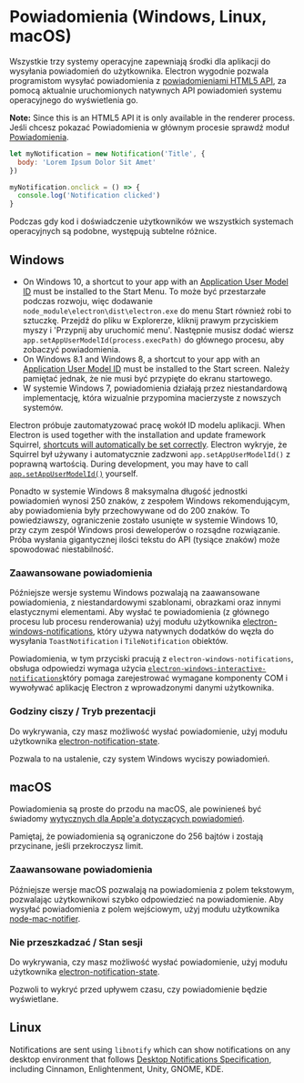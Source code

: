 # Powiadomienia (Windows, Linux, macOS)

Wszystkie trzy systemy operacyjne zapewniają środki dla aplikacji do wysyłania powiadomień do użytkownika. Electron wygodnie pozwala programistom wysyłać powiadomienia z [powiadomieniami HTML5 API](https://notifications.spec.whatwg.org/), za pomocą aktualnie uruchomionych natywnych API powiadomień systemu operacyjnego do wyświetlenia go.

**Note:** Since this is an HTML5 API it is only available in the renderer process. Jeśli chcesz pokazać Powiadomienia w głównym procesie sprawdź moduł [Powiadomienia](../api/notification.md).

```javascript
let myNotification = new Notification('Title', {
  body: 'Lorem Ipsum Dolor Sit Amet'
})

myNotification.onclick = () => {
  console.log('Notification clicked')
}
```

Podczas gdy kod i doświadczenie użytkowników we wszystkich systemach operacyjnych są podobne, występują subtelne różnice.

## Windows
* On Windows 10, a shortcut to your app with an [Application User Model ID][app-user-model-id] must be installed to the Start Menu. To może być przestarzałe podczas rozwoju, więc dodawanie `node_module\electron\dist\electron.exe` do menu Start również robi to sztuczkę. Przejdź do pliku w Explorerze, kliknij prawym przyciskiem myszy i 'Przypnij aby uruchomić menu'. Następnie musisz dodać wiersz `app.setAppUserModelId(process.execPath)` do głównego procesu, aby zobaczyć powiadomienia.
* On Windows 8.1 and Windows 8, a shortcut to your app with an [Application User Model ID][app-user-model-id] must be installed to the Start screen. Należy pamiętać jednak, że nie musi być przypięte do ekranu startowego.
* W systemie Windows 7, powiadomienia działają przez niestandardową implementację, która wizualnie przypomina macierzyste z nowszych systemów.

Electron próbuje zautomatyzować pracę wokół ID modelu aplikacji. When Electron is used together with the installation and update framework Squirrel, [shortcuts will automatically be set correctly][squirrel-events]. Electron wykryje, że Squirrel był używany i automatycznie zadzwoni `app.setAppUserModelId()` z poprawną wartością. During development, you may have to call [`app.setAppUserModelId()`][set-app-user-model-id] yourself.

Ponadto w systemie Windows 8 maksymalna długość jednostki powiadomień wynosi 250 znaków, z zespołem Windows rekomendującym, aby powiadomienia były przechowywane od do 200 znaków. To powiedziawszy, ograniczenie zostało usunięte w systemie Windows 10, przy czym zespół Windows prosi deweloperów o rozsądne rozwiązanie. Próba wysłania gigantycznej ilości tekstu do API (tysiące znaków) może spowodować niestabilność.

### Zaawansowane powiadomienia

Późniejsze wersje systemu Windows pozwalają na zaawansowane powiadomienia, z niestandardowymi szablonami, obrazkami oraz innymi elastycznymi elementami. Aby wysłać te powiadomienia (z głównego procesu lub procesu renderowania) użyj modułu użytkownika [electron-windows-notifications](https://github.com/felixrieseberg/electron-windows-notifications), który używa natywnych dodatków do węzła do wysyłania `ToastNotification` i `TileNotification` obiektów.

Powiadomienia, w tym przyciski pracują z `electron-windows-notifications`, obsługa odpowiedzi wymaga użycia [`electron-windows-interactive-notifications`](https://github.com/felixrieseberg/electron-windows-interactive-notifications)który pomaga zarejestrować wymagane komponenty COM i wywoływać aplikację Electron z wprowadzonymi danymi użytkownika.

### Godziny ciszy / Tryb prezentacji

Do wykrywania, czy masz możliwość wysłać powiadomienie, użyj modułu użytkownika [electron-notification-state](https://github.com/felixrieseberg/electron-notification-state).

Pozwala to na ustalenie, czy system Windows wyciszy powiadomień.

## macOS

Powiadomienia są proste do przodu na macOS, ale powinieneś być świadomy [wytycznych dla Apple'a dotyczących powiadomień](https://developer.apple.com/macos/human-interface-guidelines/system-capabilities/notifications/).

Pamiętaj, że powiadomienia są ograniczone do 256 bajtów i zostają przycinane, jeśli przekroczysz limit.

### Zaawansowane powiadomienia

Późniejsze wersje macOS pozwalają na powiadomienia z polem tekstowym, pozwalając użytkownikowi szybko odpowiedzieć na powiadomienie. Aby wysyłać powiadomienia z polem wejściowym, użyj modułu użytkownika [node-mac-notifier](https://github.com/CharlieHess/node-mac-notifier).

### Nie przeszkadzać / Stan sesji

Do wykrywania, czy masz możliwość wysłać powiadomienie, użyj modułu użytkownika [electron-notification-state](https://github.com/felixrieseberg/electron-notification-state).

Pozwoli to wykryć przed upływem czasu, czy powiadomienie będzie wyświetlane.

## Linux

Notifications are sent using `libnotify` which can show notifications on any desktop environment that follows [Desktop Notifications Specification][notification-spec], including Cinnamon, Enlightenment, Unity, GNOME, KDE.

[notification-spec]: https://developer.gnome.org/notification-spec/
[app-user-model-id]: https://msdn.microsoft.com/en-us/library/windows/desktop/dd378459(v=vs.85).aspx
[set-app-user-model-id]: ../api/app.md#appsetappusermodelidid-windows
[squirrel-events]: https://github.com/electron/windows-installer/blob/master/README.md#handling-squirrel-events
